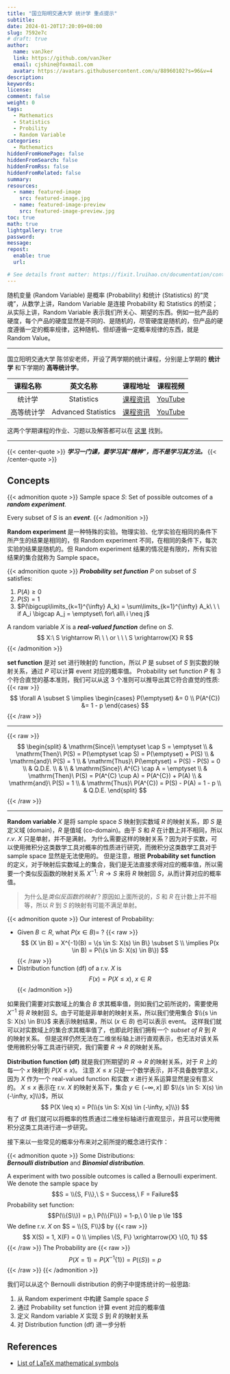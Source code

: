 ```yaml
---
title: "国立阳明交通大学 统计学 重点提示"
subtitle:
date: 2024-01-20T17:20:09+08:00
slug: 7592e7c
# draft: true
author:
  name: vanJker
  link: https://github.com/vanJker
  email: cjshine@foxmail.com
  avatar: https://avatars.githubusercontent.com/u/88960102?s=96&v=4
description:
keywords:
license:
comment: false
weight: 0
tags:
  - Mathematics
  - Statistics
  - Probility
  - Random Variable
categories:
  - Mathematics
hiddenFromHomePage: false
hiddenFromSearch: false
hiddenFromRss: false
hiddenFromRelated: false
summary:
resources:
  - name: featured-image
    src: featured-image.jpg
  - name: featured-image-preview
    src: featured-image-preview.jpg
toc: true
math: true
lightgallery: true
password:
message:
repost:
  enable: true
  url:

# See details front matter: https://fixit.lruihao.cn/documentation/content-management/introduction/#front-matter
---
```


随机变量 (Random Variable) 是概率 (Probability) 和统计 (Statistics) 的“灵魂”，从数学上讲，Random Variable 是连接 Probability 和 Statistics 的桥梁；从实际上讲，Random Variable 表示我们所关心、期望的东西。例如一批产品的硬度，每个产品的硬度显然是不同的、是随机的，尽管硬度是随机的，但产品的硬度遵循一定的概率规律，这种随机、但却遵循一定概率规律的东西，就是 Random Value。

<!--more-->

---

国立阳明交通大学 陈邻安老师，开设了两学期的统计课程，分别是上学期的 **统计学** 和下学期的 **高等统计学**。

| 课程名称 | 英文名称 | 课程地址 | 课程视频 |
| :----: | :-----: | :----: | :-----: |
| 统计学    | Statistics          | [课程资讯][stat]  | [YouTube][stat-video] |
| 高等统计学 | Advanced Statistics | [课程资讯][astat] | [YouTube][astat-video] |

这两个学期课程的作业、习题以及解答都可以在 [这里](https://stat.nycu.edu.tw/zh_tw/course/community/info7) 找到。

---

{{< center-quote >}}
***学习一门课，要学习其“精神”，而不是学习其方法。***
{{< /center-quote >}}

## Concepts

{{< admonition quote >}}
Sample space $S$: Set of possible outcomes of a ***random experiment***.

Every subset of $S$ is an ***event***.
{{< /admonition >}}

**Random experiment** 是一种特殊的实验。物理实验、化学实验在相同的条件下所产生的结果是相同的，但 Random experiment 不同，在相同的条件下，每次实验的结果是随机的。但 Random experiment 结果的情况是有限的，所有实验结果的集合就称为 Sample space。

{{< admonition quote >}}
***Probability set function*** $P$ on subset of $S$ satisfies:
1. $P(A) \geq 0$
2. $P(S) = 1$
3. $P(\bigcup\limits_{k=1}^{\infty} A_k) = \sum\limits_{k=1}^{\infty} A_k\ \ \ if A_i \bigcap A_j = \emptyset\ for\ all\ i \neq j$

A random variable $X$ is a ***real-valued function*** define on $S$.
$$
X:\ S \rightarrow R\ \ \ or \ \ \ S \xrightarrow{X} R
$$
{{< /admonition >}}

**set function** 是对 set 进行映射的 function，所以 $P$ 是 subset of $S$ 到实数的映射关系，通过 $P$ 可以计算 event 对应的概率值。
Probability set function $P$ 有 3 个符合直觉的基本准则，我们可以从这 3 个准则可以推导出其它符合直觉的性质:
{{< raw >}}
$$
\forall A \subset S \implies
\begin{cases}
  P(\emptyset) &= 0 \\
  P(A^{C}) &= 1 - p
\end{cases}
$$
{{< /raw >}}

---

{{< raw >}}
$$
\begin{split}
& \mathrm{Since}\ \emptyset \cap S = \emptyset \\
& \mathrm{Then}\ P(S) = P(\emptyset \cap S) = P(\emptyset) + P(S) \\
& \mathrm{and}\ P(S) = 1 \\
& \mathrm{Thus}\ P(\emptyset) = P(S) - P(S) = 0 \\
& Q.D.E. \\
& \\
& \mathrm{Since}\ A^{C} \cap A = \emptyset \\
& \mathrm{Then}\ P(S) = P(A^{C} \cup A) = P(A^{C}) + P(A) \\
& \mathrm{and}\ P(S) = 1 \\
& \mathrm{Thus}\ P(A^{C}) = P(S) - P(A) = 1 - p \\
& Q.D.E.
\end{split}
$$
{{< /raw >}}

---

**Random variable** $X$ 是将 sample space $S$ 映射到实数域 $R$ 的映射关系，即 $S$ 是定义域 (domain)，$R$ 是值域 (co-domain)。由于 $S$ 和 $R$ 在计数上并不相同，所以 $r.v.\ X$ 只是单射，并不是满射。
为什么需要这样的映射关系？因为对于实数，可以使用微积分这类数学工具对概率的性质进行研究，而微积分这类数学工具对于 sample space 显然是无法使用的。
但是注意，根据 **Probability set function** 的定义，对于映射后实数域上的集合，我们是无法直接求得对应的概率值，所以需要一个类似反函数的映射关系 $X^{-1}:\ R \rightarrow S$ 来将 $R$ 映射回 $S$，从而计算对应的概率值。

> 为什么是*类似反函数的映射*？原因如上面所说的，$S$ 和 $R$ 在计数上并不相等，所以 $R$ 到 $S$ 的映射有可能不满足单射。

{{< admonition quote >}}
Our interest of Probability:
- Given $B \subset R$, what $P(x \in B) =\ ?$
  {{< raw >}}
  $$
  (X \in B) = X^{-1}(B) = \{s \in S: X(s) \in B\} \subset S \\
  \implies P(x \in B) = P(\{s \in S: X(s) \in B\})
  $$
  {{< /raw >}}
- Distribution function (df) of a r.v. $X$ is
  $$
  F(x) = P(X \leq x),\ x \in R
  $$
{{< /admonition >}}

如果我们需要对实数域上的集合 $B$ 求其概率值，则如我们之前所说的，需要使用 $X^{-1}$ 将 $R$ 映射回 $S$。由于可能是非单射的映射关系，所以我们使用集合 $\\{s \in S: X(s) \in B\\}$ 来表示映射结果，所以 $(x \in B)$ 也可以表示 event。
这样我们就可以对实数域上的集合求其概率值了，也即此时我们拥有一个 $subset\ of\ R$ 到 $R$ 的映射关系。
但是这样仍然无法在二维坐标轴上进行直观表示，也无法对该关系使用微积分等工具进行研究，我们需要 $R \rightarrow R$ 的映射关系。

**Distribution function (df)** 就是我们所期望的 $R \rightarrow R$ 的映射关系，对于 $R$ 上的每一个 $x$ 映射到 $P(X \leq x)$。
注意 $X \leq x$ 只是一个数学表示，并不具备数学意义，因为 $X$ 作为一个 real-valued function 和实数 $x$ 进行关系运算显然是没有意义的。
$X \leq x$ 表示在 r.v. $X$ 的映射关系下，集合 $y \in (-\infty, x]$ 即 $\\{s \in S: X(s) \in (-\infty, x]\\}$，所以 
$$
P(X \leq x) = P(\\{s \in S: X(s) \in (-\infty, x]\\})
$$
有了 df 我们就可以将概率的性质通过二维坐标轴进行直观显示，并且可以使用微积分这类工具进行进一步研究。

接下来以一些常见的概率分布来对之前所提的概念进行实作：

{{< admonition quote >}}
Some Distributions:   
***Bernoulli distribution*** and ***Binomial distribution***.   

A experiment with two possible outcomes is called a Bernoulli experiment.
We denote the sample space by 
$$S = \\{S, F\\},\ S = Success,\ F = Failure$$
Probability set function: 
$$P(\\{S\\}) = p,\ P(\\{F\\}) = 1-p,\ 0 \le p \le 1$$
We define r.v. $X$ on $S = \\{S, F\\}$ by
{{< raw >}}
$$
X(S) = 1, X(F) = 0 \\
\implies \{S, F\} \xrightarrow{X} \{0, 1\}
$$
{{< /raw >}}
The Probability are
{{< raw >}}
$$
P(X = 1) = P(X^{-1}\{1\}) = P(\{S\}) = p
$$
{{< /raw >}}
{{< /admonition >}}

我们可以从这个 Bernoulli distribution 的例子中提炼统计的一般思路:
1. 从 Random experiment 中构建 Sample space $S$
2. 通过 Probability set function 计算 event 对应的概率值
3. 定义 Random variable $X$ 实现 $S$ 到 $R$ 的映射关系
4. 对 Distribution function (df) 进一步分析

## References

- [List of LaTeX mathematical symbols](https://oeis.org/wiki/List_of_LaTeX_mathematical_symbols)


[stat]: https://ocw.nycu.edu.tw/?post_type=course_page&p=25566
[stat-video]: https://www.youtube.com/playlist?list=PLj6E8qlqmkFtvN44vX_D7YRxAgivkONyN

[astat]: https://ocw.nycu.edu.tw/?post_type=course_page&p=25439
[astat-video]: https://www.youtube.com/playlist?list=PLj6E8qlqmkFvneoIIsf3yPr_TVPy6qimA